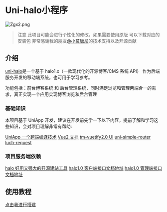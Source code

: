 # Uni-halo小程序
<img src="https://tu.zgjnas.top:3443/images/2023/01/23/Zgx2.png" alt="Zgx2.png" border="0" />

> 注意 此项目可能会进行个性化的修改，如果需要使用原版 可以下载对应的安装包
> 非常感谢我的朋友[@小莫唐尼](https://925i.cn)的技术支持以及开源贡献

## 介绍
[uni-halo](https://uni-halo.925i.cn/)是一个基于 halo1.x（一款现代化的开源博客/CMS 系统 API） 作为后端服务开发的移动端系统，也可用于学习参考。

功能包括：前台博客系统 和 后台管理系统，同时满足浏览和管理两端合一的需求，真正实现一个应用实现博客浏览和后台管理

### 基础知识
本项目基于 UniApp 开发，建议在开发前先学一下以下内容，提前了解和学习这些知识，会对项目理解非常有帮助:

[UniApp 一个跨端编译技术](https://uniapp.dcloud.net.cn/)
[Vue2 文档](https://v2.cn.vuejs.org/)
[tm-vuetify2.0 UI](https://xn--j2d-ed2a.cn/)
[uni-simple-router](https://hhyang.cn/v2/)
[luch-request](https://www.quanzhan.co/luch-request/)

### 项目服务端依赖

[halo 好用又强大的开源建站工具](https://halo.run/)
[halo1.0 客户端接口文档地址](https://api.halo.run/content-api.html)
[halo1.0 管理端接口文档地址](https://api.halo.run/admin-api.html)

## 使用教程

[点击我进行搭建](https://www.suiu.cc/archives/unihalo)